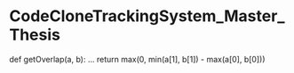 # CodeCloneTrackingSystem_Master_Thesis
 
 def getOverlap(a, b):
...     return max(0, min(a[1], b[1]) - max(a[0], b[0]))
